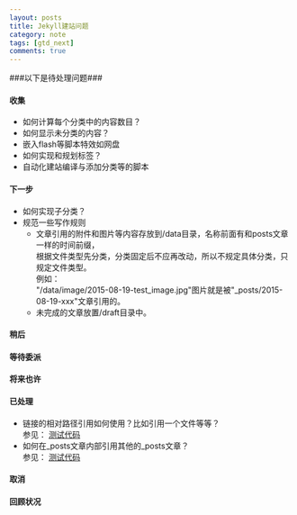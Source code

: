 ```yaml
---
layout: posts
title: Jekyll建站问题
category: note
tags: [gtd_next]
comments: true
---
```


###以下是待处理问题###
#### 收集 ####
+ 如何计算每个分类中的内容数目？  
+ 如何显示未分类的内容？
+ 嵌入flash等脚本特效如网盘  
+ 如何实现和规划标签？
+ 自动化建站编译与添加分类等的脚本


#### 下一步 ####
+ 如何实现子分类？  
+ 规范一些写作规则  
  - 文章引用的附件和图片等内容存放到/data目录，名称前面有和posts文章一样的时间前缀，  
  根据文件类型先分类，分类固定后不应再改动，所以不规定具体分类，只规定文件类型。  
  例如：  
  "/data/image/2015-08-19-test_image.jpg"图片就是被"_posts/2015-08-19-xxx"文章引用的。  
  - 未完成的文章放置/draft目录中。

#### 稍后 ####

#### 等待委派 ####

#### 将来也许 ####

#### 已处理 ####
+ 链接的相对路径引用如何使用？比如引用一个文件等等？  
参见：  [测试代码](/others/2015/08/19/test_link.html "2015-08-19-test_link.md")  
+ 如何在_posts文章内部引用其他的_posts文章？  
参见：  [测试代码](/others/2015/08/19/test_link.html "2015-08-19-test_link.md")  

#### 取消 ####

#### 回顾状况 ####
